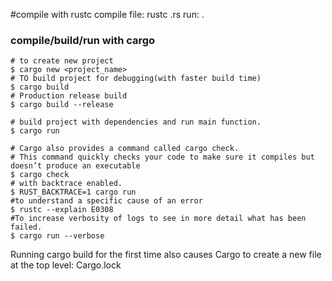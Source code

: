 #compile with rustc
compile file: rustc <filename>.rs
run: .<filename>
### compile/build/run with cargo
`````shell
# to create new project
$ cargo new <project_name>
# TO build project for debugging(with faster build time) 
$ cargo build
# Production release build
$ cargo build --release

# build project with dependencies and run main function.
$ cargo run

# Cargo also provides a command called cargo check. 
# This command quickly checks your code to make sure it compiles but doesn’t produce an executable
$ cargo check 
# with backtrace enabled.
$ RUST_BACKTRACE=1 cargo run
#to understand a specific cause of an error
$ rustc --explain E0308
#To increase verbosity of logs to see in more detail what has been failed.
$ cargo run --verbose
`````
Running cargo build for the first time also causes Cargo to create a new file at the top level: Cargo.lock
